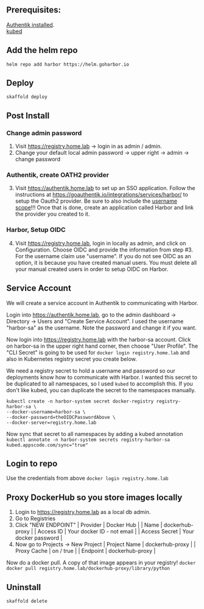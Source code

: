 ## Prerequisites:
[Authentik installed](https://github.com/vptimmy/k8-authentik).  
[kubed](https://appscode.com/products/kubed/)

## Add the helm repo
`helm repo add harbor https://helm.goharbor.io`

## Deploy
`skaffold deploy`

## Post Install

### Change admin password
1) Visit https://registry.home.lab -> login in as admin / admin.
2) Change your default local admin password -> upper right -> admin -> change password

### Authentik, create OATH2 provider
3) Visit https://authentik.home.lab to set up an SSO application.  Follow the instructions at https://goauthentik.io/integrations/services/harbor/ to setup the Oauth2 provider.  Be sure to also include the [username scope](https://github.com/vptimmy/k8-authentik/blob/main/README.md)!!! Once that is done, create an application called Harbor and link the provider you created to it.

### Harbor, Setup OIDC
4) Visit https://registry.home.lab, login in locally as admin, and click on Configuration. Choose OIDC and provide the information from step #3.  For the username claim use "username".  If you do not see OIDC as an option, it is because you have created manual users.  You must delete all your manual created users in order to setup OIDC on Harbor.

## Service Account
We will create a service account in Authentik to communicating with Harbor.

Login into https://authentik.home.lab, go to the admin dashboard -> Directory -> Users and "Create Service Account".  I used the username "harbor-sa" as the username. Note the password and change it if you want.

Now login into https://registry.home.lab with the harbor-sa account.  Click on harbor-sa in the upper right hand corner, then choose "User Profile".  The "CLI Secret" is going to be used for `docker login registry.home.lab` and also in Kubernetes registry secret you create below.

We need a registry secret to hold a username and password so our deployments know how to communicate with Harbor.  I wanted this secret to be duplicated to all namespaces, so I used `kubed` to accomplish this.  If you don't like kubed, you can duplicate the secret to the namespaces manually.

```
kubectl create -n harbor-system secret docker-registry registry-harbor-sa \
--docker-username=harbor-sa \
--docker-password=theOIDCPasswordAbove \
--docker-server=registry.home.lab 
```

Now sync that secret to all namespaces by adding a kubed annotation
`kubectl annotate -n harbor-system secrets registry-harbor-sa kubed.appscode.com/sync="true"`

## Login to repo
Use the credentials from above
`docker login registry.home.lab`

## Proxy DockerHub so you store images locally
1) Login to https://registry.home.lab as a local db admin.
2) Go to Registries
3) Click "NEW ENDPOINT"
| Provider      | Docker Hub                 |
| Name          | dockerhub-proxy            | 
| Access ID     | Your docker ID - not email |
| Access Secret | Your docker password       |  
4) Now go to Projects -> New Project 
| Project Name  | dockerhub-proxy            |
| Proxy Cache   | on / true                  |
| Endpoint      | dockerhub-proxy            |

Now do a docker pull.  A copy of that image appears in your registry!
`docker docker pull registry.home.lab/dockerhub-proxy/library/python`


## Uninstall
`skaffold delete`
